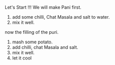 Let's Start !!!
 We will make Pani first.
1. add some chilli, Chat Masala and salt to water.
2. mix it well.


now the filling of the puri.
1. mash some potato.
2. add chilli, chat Masala and salt.
3. mix it well.
4. let it cool 
